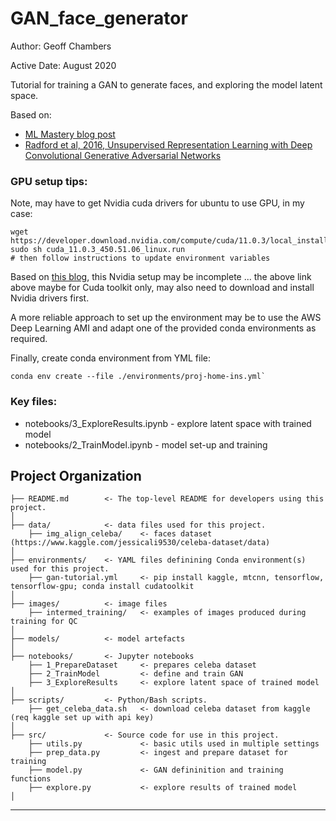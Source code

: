 GAN_face_generator
==============================

Author: Geoff Chambers

Active Date: August 2020 

Tutorial for training a GAN to generate faces, and exploring the model latent space.

Based on:
- [ML Mastery blog post](https://machinelearningmastery.com/how-to-interpolate-and-perform-vector-arithmetic-with-faces-using-a-generative-adversarial-network/)
- [Radford et al, 2016, Unsupervised Representation Learning with Deep Convolutional Generative Adversarial Networks](https://arxiv.org/abs/1511.06434)


### GPU setup tips:

Note, may have to get Nvidia cuda drivers for ubuntu to use GPU, in my case:
```
wget https://developer.download.nvidia.com/compute/cuda/11.0.3/local_installers/cuda_11.0.3_450.51.06_linux.run
sudo sh cuda_11.0.3_450.51.06_linux.run
# then follow instructions to update environment variables
```

Based on [this blog](https://davidsanwald.github.io/2016/11/13/building-tensorflow-with-gpu-support.html), this Nvidia setup may be incomplete ... the above link above maybe for Cuda toolkit only, may also need to download and install Nvidia drivers first.

A more reliable approach to set up the environment may be to use the AWS Deep Learning AMI and adapt one
of the provided conda environments as required.

Finally, create conda environment from YML file:
```
conda env create --file ./environments/proj-home-ins.yml`
```


### Key files:
- notebooks/3_ExploreResults.ipynb - explore latent space with trained model
- notebooks/2_TrainModel.ipynb - model set-up and training

Project Organization
------------

    ├── README.md        <- The top-level README for developers using this project.
    │
    ├── data/            <- data files used for this project.
        ├── img_align_celeba/    <- faces dataset (https://www.kaggle.com/jessicali9530/celeba-dataset/data)   
    │   
    ├── environments/    <- YAML files definining Conda environment(s) used for this project.
        ├── gan-tutorial.yml     <- pip install kaggle, mtcnn, tensorflow, tensorflow-gpu; conda install cudatoolkit
    │
    ├── images/          <- image files
        ├── intermed_training/   <- examples of images produced during training for QC
    │
    ├── models/          <- model artefacts
    │
    ├── notebooks/       <- Jupyter notebooks
        ├── 1_PrepareDataset     <- prepares celeba dataset
        ├── 2_TrainModel         <- define and train GAN
        ├── 3_ExploreResults     <- explore latent space of trained model
    │
    ├── scripts/         <- Python/Bash scripts.
        ├── get_celeba_data.sh   <- download celeba dataset from kaggle (req kaggle set up with api key)
    │
    ├── src/             <- Source code for use in this project.
        ├── utils.py             <- basic utils used in multiple settings
        ├── prep_data.py         <- ingest and prepare dataset for training
        ├── model.py             <- GAN defininition and training functions
        ├── explore.py           <- explore results of trained model
    │

--------

